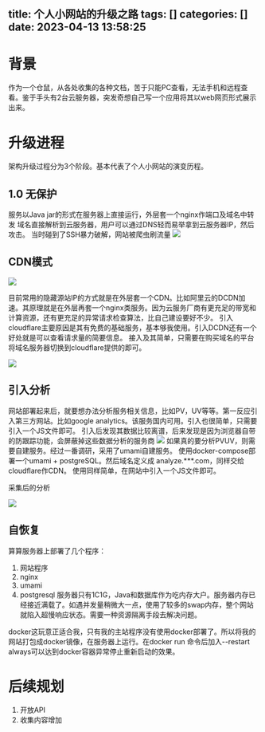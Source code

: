 title: 个人小网站的升级之路
tags: []
categories: []
date: 2023-04-13 13:58:25
---
# 背景
作为一个仓鼠，从各处收集的各种文档，苦于只能PC查看，无法手机和远程查看。鉴于手头有2台云服务器，突发奇想自己写一个应用将其以web网页形式展示出来。

# 升级进程
架构升级过程分为3个阶段。基本代表了个人小网站的演变历程。
## 1.0 无保护
服务以Java jar的形式在服务器上直接运行，外层套一个nginx作端口及域名中转发
域名直接解析到云服务器，用户可以通过DNS轻而易举拿到云服务器IP，然后攻击。
当时碰到了SSH暴力破解，网站被爬虫刷流量
![](/files/assets/20230413_140305.png)

## CDN模式
![](/files/assets/20230413_140212.png)

目前常用的隐藏源站IP的方式就是在外层套一个CDN。比如阿里云的DCDN加速。其原理就是在外层再套一个nginx类服务。因为云服务厂商有更充足的带宽和计算资源，还有更充足的异常请求检查算法，比自己建设要好不少。
引入cloudflare主要原因是其有免费的基础服务，基本够我使用。引入DCDN还有一个好处就是可以查看请求量的简要信息。
接入及其简单，只需要在购买域名的平台将域名服务器切换到cloudflare提供的即可。

![](/files/assets/20230413_140508.png)

## 引入分析
网站部署起来后，就要想办法分析服务相关信息，比如PV，UV等等。第一反应引入第三方网站。比如google analytics。该服务国内可用。引入也很简单，只需要引入一个JS文件即可。
引入后发现其数据比较离谱，后来发现是因为浏览器自带的防跟踪功能，会屏蔽掉这些数据分析的服务商
![](/files/assets/20230413_140810.png)
如果真的要分析PVUV，则需要自建服务。经过一番调研，采用了umami自建服务。
使用docker-compose部署一个umami + postgreSQL。然后域名定义成 analyze.***.com，同样交给cloudflare作CDN。
使用同样简单，在网站中引入一个JS文件即可。

采集后的分析

![](/files/assets/20230413_140617.png)

## 自恢复
算算服务器上部署了几个程序：
1. 网站程序
2. nginx
3. umami
4. postgresql
服务器只有1C1G，Java和数据库作为吃内存大户。服务器内存已经接近满载了。如遇并发量稍微大一点，使用了较多的swap内存，整个网站就陷入超慢响应状态。需要一种资源隔离手段去解决问题。

docker这玩意正适合我，只有我的主站程序没有使用docker部署了。所以将我的网站打包成docker镜像，在服务器上运行。在docker run 命令后加入--restart always可以达到docker容器异常停止重新启动的效果。


# 后续规划

1. 开放API
2. 收集内容增加